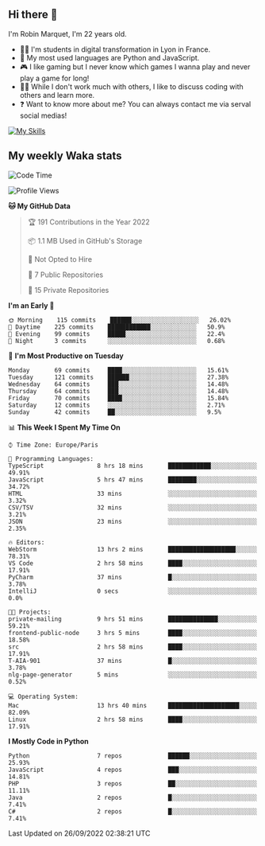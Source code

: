 ## Hi there 👋

I'm Robin Marquet, I'm 22 years old.

- 👨‍💻 I'm students in digital transformation in Lyon in France.
- 🌱 My most used languages are Python and JavaScript.
- 🎮 I like gaming but I never know which games I wanna play and never play a game for long!
- 👯‍♀️ While I don't work much with others, I like to discuss coding with others and learn more.
- ❓ Want to know more about me? You can always contact me via serval social medias!

[![My Skills](https://skillicons.dev/icons?i=js,html,css,docker,express,figma,firebase,graphql,mongodb,mysql,nodejs,py,react,ts,vue)](https://skillicons.dev)

## My weekly Waka stats

<!--START_SECTION:waka-->
![Code Time](http://img.shields.io/badge/Code%20Time-2%2C235%20hrs%2017%20mins-blue)

![Profile Views](http://img.shields.io/badge/Profile%20Views-0-blue)

**🐱 My GitHub Data** 

> 🏆 191 Contributions in the Year 2022
 > 
> 📦 1.1 MB Used in GitHub's Storage 
 > 
> 🚫 Not Opted to Hire
 > 
> 📜 7 Public Repositories 
 > 
> 🔑 15 Private Repositories  
 > 
**I'm an Early 🐤** 

```text
🌞 Morning    115 commits    ██████░░░░░░░░░░░░░░░░░░░   26.02% 
🌆 Daytime    225 commits    ████████████░░░░░░░░░░░░░   50.9% 
🌃 Evening    99 commits     █████░░░░░░░░░░░░░░░░░░░░   22.4% 
🌙 Night      3 commits      ░░░░░░░░░░░░░░░░░░░░░░░░░   0.68%

```
📅 **I'm Most Productive on Tuesday** 

```text
Monday       69 commits     ████░░░░░░░░░░░░░░░░░░░░░   15.61% 
Tuesday      121 commits    ██████░░░░░░░░░░░░░░░░░░░   27.38% 
Wednesday    64 commits     ███░░░░░░░░░░░░░░░░░░░░░░   14.48% 
Thursday     64 commits     ███░░░░░░░░░░░░░░░░░░░░░░   14.48% 
Friday       70 commits     ████░░░░░░░░░░░░░░░░░░░░░   15.84% 
Saturday     12 commits     ░░░░░░░░░░░░░░░░░░░░░░░░░   2.71% 
Sunday       42 commits     ██░░░░░░░░░░░░░░░░░░░░░░░   9.5%

```


📊 **This Week I Spent My Time On** 

```text
⌚︎ Time Zone: Europe/Paris

💬 Programming Languages: 
TypeScript               8 hrs 18 mins       ████████████░░░░░░░░░░░░░   49.91% 
JavaScript               5 hrs 47 mins       ████████░░░░░░░░░░░░░░░░░   34.72% 
HTML                     33 mins             ░░░░░░░░░░░░░░░░░░░░░░░░░   3.32% 
CSV/TSV                  32 mins             ░░░░░░░░░░░░░░░░░░░░░░░░░   3.21% 
JSON                     23 mins             ░░░░░░░░░░░░░░░░░░░░░░░░░   2.35%

🔥 Editors: 
WebStorm                 13 hrs 2 mins       ███████████████████░░░░░░   78.31% 
VS Code                  2 hrs 58 mins       ████░░░░░░░░░░░░░░░░░░░░░   17.91% 
PyCharm                  37 mins             █░░░░░░░░░░░░░░░░░░░░░░░░   3.78% 
IntelliJ                 0 secs              ░░░░░░░░░░░░░░░░░░░░░░░░░   0.0%

🐱‍💻 Projects: 
private-mailing          9 hrs 51 mins       ██████████████░░░░░░░░░░░   59.21% 
frontend-public-node     3 hrs 5 mins        ████░░░░░░░░░░░░░░░░░░░░░   18.58% 
src                      2 hrs 58 mins       ████░░░░░░░░░░░░░░░░░░░░░   17.91% 
T-AIA-901                37 mins             █░░░░░░░░░░░░░░░░░░░░░░░░   3.78% 
nlg-page-generator       5 mins              ░░░░░░░░░░░░░░░░░░░░░░░░░   0.52%

💻 Operating System: 
Mac                      13 hrs 40 mins      ████████████████████░░░░░   82.09% 
Linux                    2 hrs 58 mins       ████░░░░░░░░░░░░░░░░░░░░░   17.91%

```

**I Mostly Code in Python** 

```text
Python                   7 repos             ██████░░░░░░░░░░░░░░░░░░░   25.93% 
JavaScript               4 repos             ███░░░░░░░░░░░░░░░░░░░░░░   14.81% 
PHP                      3 repos             ██░░░░░░░░░░░░░░░░░░░░░░░   11.11% 
Java                     2 repos             █░░░░░░░░░░░░░░░░░░░░░░░░   7.41% 
C#                       2 repos             █░░░░░░░░░░░░░░░░░░░░░░░░   7.41%

```



 Last Updated on 26/09/2022 02:38:21 UTC
<!--END_SECTION:waka-->
